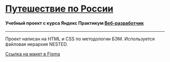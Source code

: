 # [Путешествие по России](https://nardosha.github.io/russian-travel/index.html)

#### Учебный проект с курса Яндекс Практикум [Веб-разработчик](https://practicum.yandex.ru/web/)
____

Проект написан на HTML и CSS по методологии БЭМ.
Используется файловая иерархия NESTED.

[Ссылка на макет в Figma](https://www.figma.com/file/5S2WSbEFL6awjVWJ0NWL8Q/Sprint-3_-Russia-_-desktop-mobile?node-id=28503%3A0)
